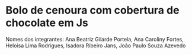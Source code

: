 # Bolo de cenoura com cobertura de chocolate em Js

Nomes dos integrantes:
Ana Beatriz Gilarde Portela,
Ana Caroliny Fortes,
Heloisa Lima Rodrigues,
Isadora Ribeiro Jans,
João Paulo Souza Azevedo
